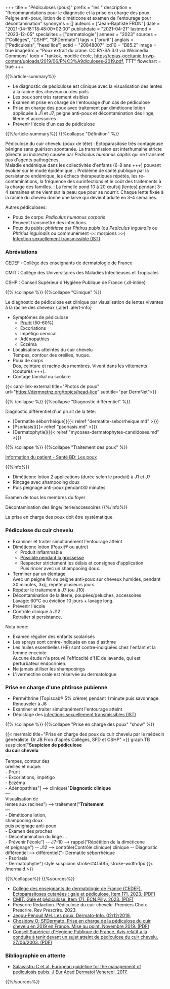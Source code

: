 +++
title = "Pédiculoses (poux)"
prefix = "les "
description = "Recommandations pour le diagnostic et la prise en charge des poux. Peigne anti-poux, lotion de diméticone et examen de l'entourage pour décontamination"
synonyms = []
auteurs = ["Jean-Baptiste FRON"]
date = "2021-04-18T18:48:00+02:00"
publishdate = "2021-04-21"
lastmod = "2023-12-05"
specialites = ["dermatologie"]
annees = "2023"
sources = ["Collèges", "CSHP", "SFDermato"]
tags = ["prurit"]
anglais = ["Pediculosis", "head lice"]
sctid = "20848007"
icd10 = "B85.2"
image = true
imageSrc = "Poux extrait du crâne. CC BY-SA 3.0 via Wikimedia Commons"
todo = "rankok, modèle école, https://cpias-occitanie.fr/wp-content/uploads/2019/06/P%C3%A9diculoses-2019.pdf, TTT"
flowchart = true
+++

{{%article-summary%}}

- Le diagnostic de pédiculose est clinique avec la visualisation des lentes à la racine des cheveux ou des poils
- Les poux sont très rarement visibles
- Examen et prise en charge de l'entourage d'un cas de pédiculose
- Prise en charge des poux avec traitement par diméticone lotion appliquée à J1 et J7, peigne anti-poux et décontamination des linge, literie et accessoires
- Prévenir l'école d'un cas de pédiculose

{{%/article-summary%}}
{{%collapse "Définition" %}}

Pédiculose du cuir chevelu (poux de tête)
: Ectoparasitose très contagieuse bénigne sans guérison spontanée. La transmission est interhumaine stricte (directe ou indirecte) causée par *Pediculus humanus capitis* qui ne transmet pas d'agents pathogènes.  
Maladie endémique dans les collectivités d'enfants (6-8 ans +++) pouvant évoluer sur le mode épidémique.
: Problème de santé publique par la persistance endémique, les échecs thérapeutiques répétés, les re-contaminations, la fréquence des surinfections et le coût des traitements à la charge des familles.
: La femelle pond 10 à 20 œufs/j (lentes) pendant 3-4 semaines et ne vient sur la peau que pour se nourrir. Chaque lente fixée à la racine du cheveu donne une larve qui devient adulte en 3-4 semaines.

Autres pédiculoses:

- Poux de corps: *Pediculus humanus corporis*  
  Peuvent transmettre des infections.
- Poux du pubis: *phtiriase* par *Phtirus pubis* (ou *Pediculus inguinalis* ou *Phtirius inguinalis* ou communément << morpions >>)  
  [Infection sexuellement transmissible (IST)](/tags/ist/).

### Abréviations

CEDEF
: Collège des enseignants de dermatologie de France

CMIT
: Collège des Universitaires des Maladies Infectieuses et Tropicales

CSHP
: Conseil Supérieur d'Hygiène Publique de France
{.dl-inline}

{{% /collapse %}}
{{%collapse "Clinique" %}}

Le diagnostic de pédiculose est clinique par visualisation de lentes vivantes à la racine des cheveux
{.alert .alert-info}

- Symptômes de pédiculose
  - [Prurit](/tags/prurit/) (50-60%)
  - Excoriations
  - Impétigo cervical
  - Adénopathies
  - Eczéma
- Localisations atteintes du cuir chevelu  
  Tempes, contour des oreilles, nuque.
- Poux de corps  
  Dos, ceinture et racine des membres. Vivent dans les vêtements (coutures +++).
- Contage familial ou scolaire

{{< card-link-external title="Photos de poux" url="https://dermnetnz.org/topics/head-lice" subtitle="par DermNet">}}

{{% /collapse %}}
{{%collapse "Diagnostic différentiel" %}}

Diagnostic différentiel d'un prurit de la tête:

- [Dermatite séborrhéique]({{< relref "dermatite-seborrheique.md" >}})
- [Psoriasis]({{< relref "psoriasis.md" >}})
- [Dermatophytie]({{< relref "mycoses-dermatophytes-candidoses.md" >}})

{{% /collapse %}}
{{%collapse "Traitement des poux" %}}

[Information du patient - Santé BD: Les poux](https://santebd.org/les-fiches-santebd/docteur-generaliste/je-me-protege-contre-les-poux)

{{%info%}}

- Diméticone lotion 2 applications (durée selon le produit) à J1 et J7
- Rinçage avec shampooing doux
- Puis peignage anti-poux pendant30 minutes

Examen de tous les membres du foyer

Décontamination des linge/literie/accessoires
{{%/info%}}

La prise en charge des poux doit être systématique.

### Pédiculose du cuir chevelu

- Examiner et traiter simultanément l'entourage atteint
- Diméticone lotion (Pouxit® ou autre)
  - Produit inflammable
  - [Possible pendant la grossesse](https://le-crat.fr/articleSearchSaisie.php?recherche=dimeticone)
  - Respecter strictement les délais et consignes d'application  
  Puis rincer avec un shampooing doux.
- Terminer par un élentage  
  Avec un peigne fin ou peigne anti-poux sur cheveux humides, pendant 30 minutes, 3x/j, répété plusieurs jours.
- Répéter le traitement à J7 (ou J10)
- Décontamination de la literie, poupées/peluches, accessoires  
  Lavage: 60°C ou éviction 10 jours + lavage long.
- Prévenir l'école
- Contrôle clinique à J12  
  Retraiter si persistance.

Nota bene:

- Examen régulier des enfants scolarisés
- Les sprays sont contre-indiqués en cas d'asthme
- Les huiles essentielles (HE) sont contre-indiquées chez l'enfant et la femme enceinte  
  Aucune étude n'a prouvé l'efficacité d'HE de lavande, qui est perturbateur endocrinien.
- Ne jamais utiliser les shampooings
- L'ivermectine orale est réservée au dermatologue

### Prise en charge d'une phtirose pubienne

- Perméthrine (Topiscab® 5% crème) pendant 1 minute puis savonnage. Renouveler à J8
- Examiner et traiter simultanément l'entourage atteint
- Dépistage des [infections sexuellement transmissibles (IST)](/tags/ist/)

{{% /collapse %}}
{{%collapse "Prise en charge des poux" "show" %}}

{{< mermaid title="Prise en charge des poux du cuir chevelu par le médecin généraliste. Dr JB Fron d'après Collèges, SFD et CSHP" >}}
graph TB
  suspicion["<b>Suspicion de pédiculose<br>du cuir chevelu</b><br>—<br>Tempes, contour des<br>oreilles et nuque:<br>- Prurit<br>- Excoriations, impétigo<br>- Eczéma<br>- Adénopathies"] --> clinique("<b>Diagnostic clinique</b><br>—<br>Visualisation de<br>lentes aux racines") --> traitement("<b>Traitement</b><br>—<br>- Diméticone lotion, <br>shampooing doux<br>puis peignage anti-poux<br>- Examen des proches<br>- Décontamination du linge ...<br>- Prévenir l'école") -- J7-10 --> rappel("Répétition de la diméticone<br>et peignage") -- J12 --> contrôle(Contrôle clinique)
    clinique -- Diagnostic différentiel --> différentiel("- Dermatite séborrhéique<br>- Psoriasis<br>- Dermatophytie")
  style suspicion stroke:#4150f5, stroke-width:1px
{{< /mermaid >}}

{{%/collapse%}}
{{%sources%}}

- [Collège des enseignants de dermatologie de France (CEDEF). Ectoparasitoses cutanées : gale et pédiculose. Item 171. 2023. (PDF)](https://cedef.info/wp-content/uploads/2023/09/Item-171-%E2%80%94-Ectoparasitoses-cutanees-gale-et-pediculose_CompressPdf.pdf)
- [CMIT. Gale et pédiculose. Item 171. ECN.Pilly. 2023. (PDF)](https://www.infectiologie.com/UserFiles/File/pilly-etudiant/items-edition-2023/pilly-2023-item-171.pdf)
- Prescrire Redaction. Pédiculose du cuir chevelu. Premiers Choix Prescrire. Rev Prescrire. 2023.
- [Jegou-Penouil MH. Les poux. Dermato-Info. 02/12/2019.](https://dermato-info.fr/fr/les-maladies-de-la-peau/les-poux)
- [Chosidow O; SFDermato. Prise en charge de la pédiculose du cuir chevelu en 2019 en France. Mise au point. Novembre 2019. (PDF)](https://www.sfdermato.org/media/pdf/actualite/note-pediculos-sfd-gridist-51283d08cd07c9ac26310a6d2669ff30.pdf)
- [Conseil Supérieur d'Hygiène Publique de France. Avis relatif à la conduite à tenir devant un sujet atteint de pédiculose du cuir chevelu. 27/06/2003. (PDF)](https://www.hcsp.fr/Explore.cgi/Telecharger?NomFichier=a_mt_270603_pediculose.pdf)

### Bibliographie en attente

- [Salavastru C et al. European guideline for the management of pediculosis pubis. J Eur Acad Dermatol Venereol. 2017.](https://onlinelibrary.wiley.com/doi/epdf/10.1111/jdv.14420)

{{%/sources%}}

